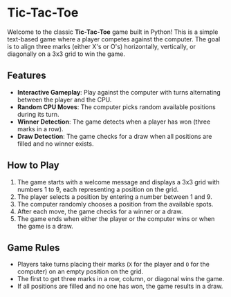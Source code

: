 # Tic-Tac-Toe

Welcome to the classic **Tic-Tac-Toe** game built in Python! This is a simple text-based game where a player competes against the computer. 
The goal is to align three marks (either X's or O's) horizontally, vertically, or diagonally on a 3x3 grid to win the game.

## Features

- **Interactive Gameplay**: Play against the computer with turns alternating between the player and the CPU.
- **Random CPU Moves**: The computer picks random available positions during its turn.
- **Winner Detection**: The game detects when a player has won (three marks in a row).
- **Draw Detection**: The game checks for a draw when all positions are filled and no winner exists.

## How to Play

1. The game starts with a welcome message and displays a 3x3 grid with numbers 1 to 9, each representing a position on the grid.
2. The player selects a position by entering a number between 1 and 9.
3. The computer randomly chooses a position from the available spots.
4. After each move, the game checks for a winner or a draw.
5. The game ends when either the player or the computer wins or when the game is a draw.

## Game Rules

- Players take turns placing their marks (`X` for the player and `O` for the computer) on an empty position on the grid.
- The first to get three marks in a row, column, or diagonal wins the game.
- If all positions are filled and no one has won, the game results in a draw.



